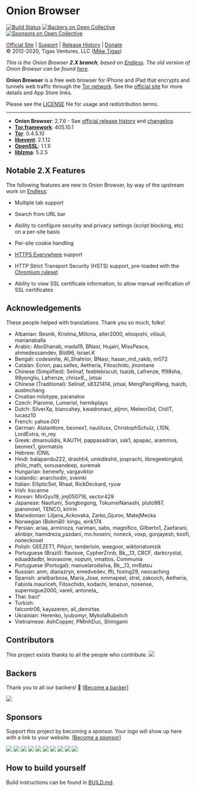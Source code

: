 # Onion Browser

[![Build Status](https://travis-ci.org/OnionBrowser/OnionBrowser.svg?branch=2.X)](https://travis-ci.org/OnionBrowser/OnionBrowser) 
[![Backers on Open Collective](https://opencollective.com/OnionBrowser/backers/badge.svg)](#backers)
 [![Sponsors on Open Collective](https://opencollective.com/OnionBrowser/sponsors/badge.svg)](#sponsors) 
  
[Official Site][official] | [Support][help] | [Release History][releases] | [Donate][donate]  
&copy; 2012-2020, Tigas Ventures, LLC ([Mike Tigas][miketigas])

*This is the Onion Browser <strong>2.X branch</strong>, based on [Endless][endless]. The old version of Onion Browser can be found [here][1.X].*

**Onion Browser** is a free web browser for iPhone and iPad that encrypts and tunnels web traffic through the [Tor network][tor]. See the [official site][official] for more details and App Store links.

Please see the [LICENSE][license] file for usage and redistribution terms.

---

* **Onion Browser**: 2.7.6 - See [official release history][releases] and [changelog][changelog].
* **[Tor.framework][Tor.framework]**: 405.10.1
* **[Tor][tor]**: 0.4.5.10
* **[libevent][libevent]**: 2.1.12
* **[OpenSSL][openssl]**: 1.1.1l
* **[liblzma][liblzma]**: 5.2.5

[official]: https://onionbrowser.com/
[help]: https://github.com/OnionBrowser/OnionBrowser/wiki/Help
[releases]: https://github.com/OnionBrowser/OnionBrowser/releases
[changelog]: https://raw.github.com/OnionBrowser/OnionBrowser/2.X/CHANGES.txt
[donate]: https://onionbrowser.com/donate
[miketigas]: https://mike.tig.as/
[license]: https://github.com/OnionBrowser/OnionBrowser/blob/2.X/LICENSE
[Tor.framework]: https://github.com/iCepa/Tor.framework
[tor]: https://www.torproject.org/
[libevent]: http://libevent.org/
[openssl]: https://www.openssl.org/
[liblzma]: https://tukaani.org/xz/
[iobfs]: https://github.com/mtigas/iObfs
[endless]: https://github.com/jcs/endless
[1.X]: https://github.com/OnionBrowser/OnionBrowser/tree/1.X

## Notable 2.X Features

The following features are new to Onion Browser, by way of the upstream work on [Endless][endless]:

- Multiple tab support

- Search from URL bar

- Ability to configure security and privacy settings (script blocking, etc) on a per-site basis

- Per-site cookie handling

- [HTTPS Everywhere](https://www.eff.org/HTTPS-EVERYWHERE) support

- HTTP Strict Transport Security (HSTS) support, pre-loaded with the [Chromium ruleset](https://hstspreload.org/)

- Ability to view SSL certificate information, to allow manual verification of SSL certificates


## Acknowledgements

These people helped with translations. Thank you so much, folks!

- Albanian:
  Besnik, Kristina_Millona, alter2000, elioqoshi, vilisuli, marianaballa
- Arabic: 
  AboShanab, mada19, BNasr, Hujairi, MissPeace, ahmedessamdev, Bild96, Israel.K
- Bengali: 
  codesmite, Al_Shahrior, BNasr, hasan_md_rakib, nr072
- Catalán: 
  Ecron, pau.selles, Aetheria, Fitoschido, jmontane
- Chinese (Simplified): 
  Selinaf, feeblebiscuit, tsaizb, Lafrenze, ff98sha, 99yongliu, Lafrenze, chrisx8_, jxtsai
- Chinese (Traditional): 
  Selinaf, s8321414, jxtsai, MengPangWang, tsaizb, austinchang
- Croatian
  milotype, paranatox
- Czech: 
  Plarome, Lumeriol, hernikplays
- Dutch: 
  SilverXp, biancahey, kwadronaut, pljmn, Meteor0id, ChillT, lucasz10
- French: 
  yahoe.001
- German: 
  Atalanttore, beonex1, nautilusx, ChristophSchulz, L10N, LordExtra, m_rey
- Greek: 
  dmaroulidis, KAUTH, pappasadrian, ssk1, apapac, arammos, beonex1, giormatsis
- Hebrew: 
  IONIL
- Hindi: 
  balapandu222, drashti4, umkdikshit, josprachi, libregeekingkid, philo_math, sonusandeep, suremak
- Hungarian: 
  benewfy, vargaviktor
- Icelandic: 
  anarchodin, sveinki
- Italian:
  EllipticSet, Rhaal, RickDeckard, ryuw
- Irish: 
  kscanne
- Korean:
  MinGyu19, jmj050716, sector429
- Japanese: 
  Naofumi, Songbogong, TokumeiNanashi, pluto987, jpanonowl, TENCO, kiririn
- Macedonian: 
  Liljana_Ackovska, Zarko_Gjurov, MatejMecka
- Norwegian (Bokmål): 
  kingu, eirik174
- Persian: 
  ariaa, arminoza, nariman, sabs, magnifico, Gilberto1, Zaefarani, alinbipr, hamidreza_yazdani, mo.hoseini, noneck, voxp, gonjayesh, koofi, nonecknoel
- Polish:
  GEEZET1, Pihjun, tenderloin, weegoor, wiktoriatomzik
- Portuguese (Brazil): 
  flaviove, CypherZnnb, Bk__13, CRCF, darkcrystal, eduaddadbr, leovasone, nopum, vmattos, Communia
- Portuguese (Portugal): 
  manuelarodsilva,  Bk__13, mrBatsu
- Russian: 
  anm, dianazryn, emedvedev, Ifti, foxing29, neocaching
- Spanish: 
  arielbarbosa, Maria_Jose, emmapeel, strel, zakooch, Aetheria, Fabiola.mauriceh, Fitoschido, kodachi, lenazun, nosense, supermigue2000, vareli, antonela_
- Thai:
  bact'
- Turkish:  
  falcontr06, kayazeren, ali_demirtas
- Ukrainian: 
  Herenko, lyubomyr, MykolaBubelich
- Vietnamese: 
  AshCopper, PMinhDuc, Shinigami


## Contributors

This project exists thanks to all the people who contribute. 
<a href="https://github.com/OnionBrowser/OnionBrowser/graphs/contributors"><img src="https://opencollective.com/OnionBrowser/contributors.svg?width=890&button=false" /></a>


## Backers

Thank you to all our backers! 🙏 [[Become a backer](https://opencollective.com/OnionBrowser#backer)]

<a href="https://opencollective.com/OnionBrowser#backers" target="_blank"><img src="https://opencollective.com/OnionBrowser/backers.svg?width=890"></a>


## Sponsors

Support this project by becoming a sponsor. Your logo will show up here with a link to your website. [[Become a sponsor](https://opencollective.com/OnionBrowser#sponsor)]

<a href="https://opencollective.com/OnionBrowser/sponsor/0/website" target="_blank"><img src="https://opencollective.com/OnionBrowser/sponsor/0/avatar.svg"></a>
<a href="https://opencollective.com/OnionBrowser/sponsor/1/website" target="_blank"><img src="https://opencollective.com/OnionBrowser/sponsor/1/avatar.svg"></a>
<a href="https://opencollective.com/OnionBrowser/sponsor/2/website" target="_blank"><img src="https://opencollective.com/OnionBrowser/sponsor/2/avatar.svg"></a>
<a href="https://opencollective.com/OnionBrowser/sponsor/3/website" target="_blank"><img src="https://opencollective.com/OnionBrowser/sponsor/3/avatar.svg"></a>
<a href="https://opencollective.com/OnionBrowser/sponsor/4/website" target="_blank"><img src="https://opencollective.com/OnionBrowser/sponsor/4/avatar.svg"></a>
<a href="https://opencollective.com/OnionBrowser/sponsor/5/website" target="_blank"><img src="https://opencollective.com/OnionBrowser/sponsor/5/avatar.svg"></a>
<a href="https://opencollective.com/OnionBrowser/sponsor/6/website" target="_blank"><img src="https://opencollective.com/OnionBrowser/sponsor/6/avatar.svg"></a>
<a href="https://opencollective.com/OnionBrowser/sponsor/7/website" target="_blank"><img src="https://opencollective.com/OnionBrowser/sponsor/7/avatar.svg"></a>
<a href="https://opencollective.com/OnionBrowser/sponsor/8/website" target="_blank"><img src="https://opencollective.com/OnionBrowser/sponsor/8/avatar.svg"></a>
<a href="https://opencollective.com/OnionBrowser/sponsor/9/website" target="_blank"><img src="https://opencollective.com/OnionBrowser/sponsor/9/avatar.svg"></a>


## How to build yourself

Build instructions can be found in [BUILD.md](BUILD.md).
